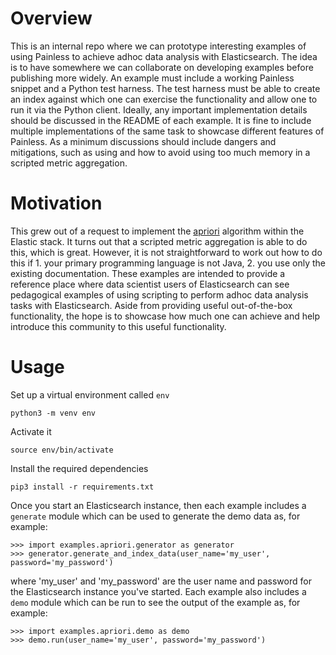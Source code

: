 # Overview
This is an internal repo where we can prototype interesting examples of using Painless to achieve adhoc data analysis with Elasticsearch. The idea is to have somewhere we can collaborate on developing examples before publishing more widely. An example must include a working Painless snippet and a Python test harness. The test harness must be able to create an index against which one can exercise the functionality and allow one to run it via the Python client. Ideally, any important implementation details should be discussed in the README of each example. It is fine to include multiple implementations of the same task to showcase different features of Painless. As a minimum discussions should include dangers and mitigations, such as using and how to avoid using too much memory in a scripted metric aggregation.

# Motivation
This grew out of a request to implement the [apriori](https://en.wikipedia.org/wiki/Apriori_algorithm#:~:text=Apriori%20is%20an%20algorithm%20for,sufficiently%20often%20in%20the%20database.) algorithm within the Elastic stack. It turns out that a scripted metric aggregation is able to do this, which is great. However, it is not straightforward to work out how to do this if 1. your primary programming language is not Java, 2. you use only the existing documentation. These examples are intended to provide a reference place where data scientist users of Elasticsearch can see pedagogical examples of using scripting to perform adhoc data analysis tasks with Elasticsearch. Aside from providing useful out-of-the-box functionality, the hope is to showcase how much one can achieve and help introduce this community to this useful functionality.

# Usage
Set up a virtual environment called `env`
```
python3 -m venv env
```
Activate it
```
source env/bin/activate
```
Install the required dependencies
```
pip3 install -r requirements.txt
```
Once you start an Elasticsearch instance, then each example includes a `generate` module which can be used to generate the demo data as, for example:
```
>>> import examples.apriori.generator as generator
>>> generator.generate_and_index_data(user_name='my_user', password='my_password')
```
where 'my_user' and 'my_password' are the user name and password for the Elasticsearch instance you've started. Each example also includes a `demo` module which can be run to see the output of the example as, for example:
```
>>> import examples.apriori.demo as demo
>>> demo.run(user_name='my_user', password='my_password')
```